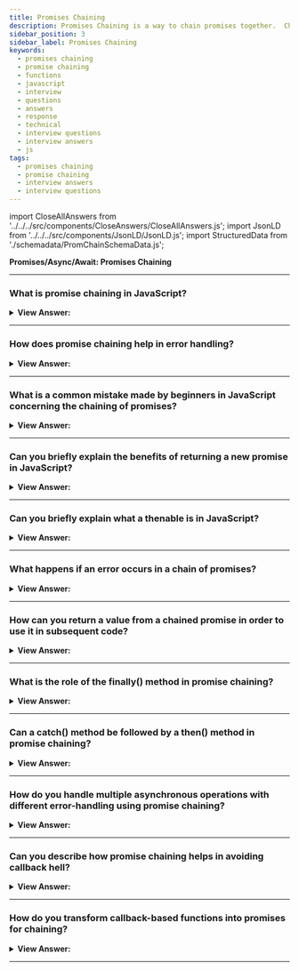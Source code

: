 ```yaml
---
title: Promises Chaining
description: Promises Chaining is a way to chain promises together.  Chaining promises is a process of chaining subscribers of the initial promise. Interview Questions
sidebar_position: 3
sidebar_label: Promises Chaining
keywords:
  - promises chaining
  - promise chaining
  - functions
  - javascript
  - interview
  - questions
  - answers
  - response
  - technical
  - interview questions
  - interview answers
  - js
tags:
  - promises chaining
  - promise chaining
  - interview answers
  - interview questions
---
```


import CloseAllAnswers from '../../../src/components/CloseAnswers/CloseAllAnswers.js';
import JsonLD from '../../../src/components/JsonLD/JsonLD.js';
import StructuredData from './schemadata/PromChainSchemaData.js';

<JsonLD data={StructuredData} />

<head>
  <title>Promises Chaining | JavaScript Frontend Phone Interview</title>
</head>

**Promises/Async/Await: Promises Chaining**

<CloseAllAnswers />

---

### What is promise chaining in JavaScript?

<details>
  <summary><strong>View Answer:</strong></summary>
  <div>
  <div><strong>Interview Response:</strong> Promise chaining is a technique that allows sequential execution of asynchronous operations by connecting multiple promises, using then() and catch() methods, resulting in cleaner and more maintainable code.
  </div><br />
  <div><strong>Technical Response:</strong> Chaining promises is why we have promises in the first place. It is proper to tell JavaScript the next thing to do after an asynchronous task is done, thus avoiding the pyramid of doom typically associated with nested callbacks. It also reduces the complexity of your code and increases readability.
  </div><br />
  <div><strong className="codeExample">Code Example:</strong><br /><br />

  <div></div>

```js
new Promise(function (resolve, reject) {
  setTimeout(() => resolve(1), 1000); // (*)
})
  .then(function (result) {
    // (**)

    alert(result); // 1
    return result * 2;
  })
  .then(function (result) {
    // (***)

    alert(result); // 2
    return result * 2;
  })
  .then(function (result) {
    alert(result); // 4
    return result * 2;
  });
```

  </div>
  </div>
</details>

---

### How does promise chaining help in error handling?

<details>
  <summary><strong>View Answer:</strong></summary>
  <div>
  <div><strong>Interview Response:</strong> Promise chaining centralizes error handling by allowing a single catch() method to handle errors from multiple then() methods, improving readability and reducing the need for multiple error handlers.
  </div><br />
  <div><strong className="codeExample">Code Example:</strong><br /><br />

  <div></div>

```js
function performAsyncTask1() {
    return new Promise((resolve, reject) => {
        // Asynchronous task 1
    });
}

function performAsyncTask2(resultFromTask1) {
    return new Promise((resolve, reject) => {
        // Asynchronous task 2
    });
}

performAsyncTask1()
    .then(resultFromTask1 => performAsyncTask2(resultFromTask1))
    .then(resultFromTask2 => console.log(resultFromTask2))
    .catch(error => console.error('An error occurred:', error)); // error handling in a catch
```

  </div>
  </div>
</details>

---

### What is a common mistake made by beginners in JavaScript concerning the chaining of promises?

<details>
  <summary><strong>View Answer:</strong></summary>
  <div>
  <div><strong>Interview Response:</strong> A classic mistake made by new developers is breaking the promises chain. New developers often attempt to separate or break the chain for readability or lack of knowledge.
</div><br />
  <div><strong>Technical Response:</strong> A classic mistake made by new developers is breaking the promises chain. New developers often attempt to separate or break the chain for readability or lack of knowledge. Although technically, we can also add many “.then” to a single promise. This method isn't considered chaining since it adds numerous handlers to a single promise without passing the result. Instead, they process the result independently from one another. We rarely need multiple handlers for one promise in practice, and chaining often gets used.
</div><br />
  <div><strong className="codeExample">Code Example:</strong><br /><br />

  <div></div>

```js
let promise = new Promise(function (resolve, reject) {
  setTimeout(() => resolve(1), 1000);
});

promise.then(function (result) {
  alert(result); // 1
  return result * 2;
});

promise.then(function (result) {
  alert(result); // 1
  return result * 2;
});

promise.then(function (result) {
  alert(result); // 1
  return result * 2;
});
```

:::note
An example of breaking the chain of Promises is using the promise.then, in an individual invocation, subscribe to a promise.
:::

  </div>
  </div>
</details>

---

### Can you briefly explain the benefits of returning a new promise in JavaScript?

<details>
  <summary><strong>View Answer:</strong></summary>
  <div>
  <div><strong>Interview Response:</strong> Returning a new promise in JavaScript enables proper chaining of asynchronous operations, ensures correct value propagation through the chain, and allows for better error handling and overall code maintainability.
</div><br />
  <div><strong className="codeExample">Code Example:</strong><br /><br />

  <div></div>

```js
new Promise(function (resolve, reject) {
  setTimeout(() => resolve(1), 3000);
})
  .then(function (result) {
    alert(result); // 1

    // Returning a Promise
    return new Promise((resolve, reject) => {
      // (*)
      setTimeout(() => resolve(result * 2), 2000);
    });
  })
  .then(function (result) {
    // (**)

    alert(result); // 2

    return new Promise((resolve, reject) => {
      setTimeout(() => resolve(result * 2), 1000);
    });
  })
  .then(function (result) {
    alert(result); // 4
  });
```

  </div>
  </div>
</details>

---

### Can you briefly explain what a thenable is in JavaScript?

<details>
  <summary><strong>View Answer:</strong></summary>
  <div>
  <div><strong>Interview Response:</strong> A thenable in JavaScript is an class, object, or function with a then() method, which can be used in promise chains. Promises are a specific type of thenable, adhering to the Promise/A+ specification.
</div><br />
  <div><strong>Technical Response:</strong> A “thenable” object is an arbitrary object that has a method .then. It gets treated the same way as a promise. The idea is that 3rd-party libraries may implement “promise-compatible” objects of their own. They can have an extended set of methods and be compatible with native promises, because they implement .then. This feature allows us to integrate custom objects with promise chains without having to inherit from Promise.
</div><br />
  <div><strong className="codeExample">Code Example:</strong><br /><br />

  <div></div>

```js
class Thenable {
  constructor(num) {
    this.num = num;
  }
  then(resolve, reject) {
    console.log(resolve); // function() { native code }
    // resolve with this.num * 2 after the 1 second
    setTimeout(() => resolve(this.num * 2), 1000); // (**)
  }
}

new Promise((resolve) => resolve(1))
  .then((result) => {
    return new Thenable(result); // (*)
  })
  .then(console.log); // shows 2 after 1000ms
```

  </div>
  </div>
</details>

---

### What happens if an error occurs in a chain of promises?

<details>
  <summary><strong>View Answer:</strong></summary>
  <div>
  <div><strong>Interview Response:</strong> If an error occurs in a promise chain, the error will be propagated down the chain, skipping remaining then() methods, until it's caught by a catch() method or an unhandled rejection occurs.
  </div><br />
  <div><strong className="codeExample">Code Example:</strong><br /><br />

  <div></div>

```javascript
firstPromise()
    .then(result1 => secondPromise(result1))
    .then(result2 => thirdPromise(result2))
    .catch(error => console.error('An error occurred:', error));
```

In this example:

1. If `firstPromise` rejects or throws an error, `secondPromise` and `thirdPromise` will not be executed. Instead, the control is passed to the catch() method, and the error message from `firstPromise` will be logged.

2. If `firstPromise` resolves but `secondPromise` rejects or throws an error, `thirdPromise` will not be executed. Instead, the control is passed to the catch() method, and the error message from `secondPromise` will be logged.

3. If both `firstPromise` and `secondPromise` resolve but `thirdPromise` rejects or throws an error, the control is passed to the catch() method, and the error message from `thirdPromise` will be logged.

In each case, the catch() method handles the error, preventing it from causing a complete halt of the script execution or from resulting in an unhandled promise rejection, which could lead to undefined behavior or application crash. It's also good practice to always have a catch() at the end of your promise chain to ensure that all possible errors are handled appropriately.

  </div>
  </div>
</details>

---

### How can you return a value from a chained promise in order to use it in subsequent code?

<details>
  <summary><strong>View Answer:</strong></summary>
  <div>
  <div><strong>Interview Response:</strong> To use a value from a promise chain in subsequent code, attach a then() method to the end of the chain, and use the value within the callback or return it as another promise.
  </div><br />
  <div><strong className="codeExample">Code Example:</strong><br /><br />

  <div></div>

```js
myPromise
    .then(value => {
        console.log(value);  // Logs: Hello, JavaScript!
        return value + ' How are you?';
    })
    .then(newValue => {
        console.log(newValue);  // Logs: Hello, JavaScript! How are you?
    })
    .catch(error => {
        console.error('An error occurred:', error);
    });
```

  </div>
  </div>
</details>

---

### What is the role of the finally() method in promise chaining?

<details>
  <summary><strong>View Answer:</strong></summary>
  <div>
  <div><strong>Interview Response:</strong> The finally() method in promise chaining is used to execute code regardless of whether the promises resolved or rejected, making it ideal for cleanup tasks or follow-up actions after the chain.
  </div>
  </div>
</details>

---

### Can a catch() method be followed by a then() method in promise chaining?

<details>
  <summary><strong>View Answer:</strong></summary>
  <div>
  <div><strong>Interview Response:</strong> Yes, a catch() method can be followed by a then() method, allowing you to recover from errors and continue the chain or perform a different action based on the error encountered.
  </div><br />
  <div><strong className="codeExample">Code Example:</strong><br /><br />

  <div></div>

```js
doSomething()
    .then(result => {
        console.log(`Success: ${result}`);
    })
    .catch(error => {
        console.error(`Error: ${error}`);
    })
    .then(() => {
        console.log('This is always called');
    });
```

  </div>
  </div>
</details>

---

### How do you handle multiple asynchronous operations with different error-handling using promise chaining?

<details>
  <summary><strong>View Answer:</strong></summary>
  <div>
  <div><strong>Interview Response:</strong> To handle different error handling in a promise chain, you can place catch() methods after each then() method, allowing you to specifically handle errors related to each individual asynchronous operation.
  </div><br />
  <div><strong className="codeExample">Code Example:</strong><br /><br />

  <div></div>

```javascript
firstPromise()
    .then(result1 => {
        // Use result1
        return secondPromise(result1);
    })
    .catch(error => {
        console.error('An error occurred in firstPromise:', error);
    })
    .then(result2 => {
        // Use result2
        return thirdPromise(result2);
    })
    .catch(error => {
        console.error('An error occurred in secondPromise:', error);
    })
    .then(result3 => {
        // Use result3
    })
    .catch(error => {
        console.error('An error occurred in thirdPromise:', error);
    });
```

In this example:

1. If `firstPromise` fails, its error will be caught in the first `.catch()` block and the subsequent `.then()` and `.catch()` blocks will not be executed.

2. If `secondPromise` fails, its error will be caught in the second `.catch()` block and the last `.then()` and `.catch()` block will not be executed.

3. If `thirdPromise` fails, its error will be caught in the last `.catch()` block.

Keep in mind that in this structure, if a promise fails, the following promises will not be executed because a rejected promise will immediately lead the control flow to the nearest `.catch()` block.

This method provides granular control over error handling for each promise, allowing you to handle each error in a different manner if needed.

---

:::note
This way of handling errors in promises is not very common because usually we want to execute all asynchronous tasks and handle all the errors in a centralized `.catch()` block. But it can be useful in some specific cases.
:::

  </div>
  </div>
</details>

---

### Can you describe how promise chaining helps in avoiding callback hell?

<details>
  <summary><strong>View Answer:</strong></summary>
  <div>
  <div><strong>Interview Response:</strong> Promise chaining avoids callback hell by providing a flat, linear structure for handling asynchronous operations, reducing nested callbacks and improving readability and maintainability of the code.
  </div>
  </div>
</details>

---

### How do you transform callback-based functions into promises for chaining?

<details>
  <summary><strong>View Answer:</strong></summary>
  <div>
  <div><strong>Interview Response:</strong> You can transform callback-based functions into promises using the Promise constructor, by placing the callback-based function inside the constructor and resolving or rejecting the promise in the callback.
  </div><br />
  <div><strong className="codeExample">Code Example:</strong><br /><br />

  <div></div>

```js
function callbackFunction(data, callback) {
    // ... some async operation
    callback(error, result);
}

// transforming the above function into a promise-based function
function promiseFunction(data) {
    return new Promise((resolve, reject) => {
        callbackFunction(data, (error, result) => {
            if (error) {
                reject(error);
            } else {
                resolve(result);
            }
        });
    });
}
```

  </div>
  </div>
</details>

---
